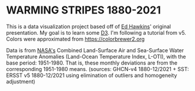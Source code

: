 # WARMING STRIPES	1880-2021
This is a data visualization project based off of [Ed Hawkins](https://twitter.com/ed_hawkins)' original presentation. My goal is to learn some [D3](https://d3js.org). I'm following a tutorial from v5. Colors were approximated from https://colorbrewer2.org

Data is from [NASA's](https://data.giss.nasa.gov/gistemp/) Combined Land-Surface Air and Sea-Surface Water Temperature Anomalies (Land-Ocean Temperature Index, L-OTI), with the  base period: 1951-1980. That is, these monthly deviations are from the corresponding 1951-1980 means. (sources:  GHCN-v4 1880-12/2021 + SST: ERSST v5 1880-12/2021
using elimination of outliers and homogeneity adjustment)
